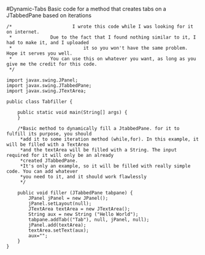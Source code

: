 #Dynamic-Tabs
Basic code for a method that creates tabs on a JTabbedPane based on iterations

	/* 						I wrote this code while I was looking for it on internet.
	 * 				Due to the fact that I found nothing similar to it, I had to make it, and I uploaded
	 * 							it so you won't have the same problem. Hope it serves you well.
	 * 				You can use this on whatever you want, as long as you give me the credit for this code. 
	 */

	import javax.swing.JPanel;
	import javax.swing.JTabbedPane;
	import javax.swing.JTextArea;

	public class Tabfiller {

		public static void main(String[] args) {
		}

		/*Basic method to dynamically fill a JtabbedPane. for it to fulfill its purpose, you should
		 *add it to some iteration method (while,for). In this example, it will be filled with a TextArea
		 *and the textArea will be filled with a String. The input required for it will only be an already
		 *created JTabbedPane.
		 *It's only an example, so it will be filled with really simple code. You can add whatever
		 *you need to it, and it should work flawlessly
		 */

		public void filler (JTabbedPane tabpane) {
			JPanel jPanel = new JPanel();
			jPanel.setLayout(null);
			JTextArea textArea = new JTextArea();
			String aux = new String ("Hello World");
			tabpane.addTab(("Tab"), null, jPanel, null);
			jPanel.add(textArea);
			textArea.setText(aux);
			aux="";
		}
	}
